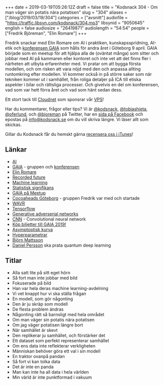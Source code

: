 +++
date = 2019-03-19T05:26:12Z
draft = false
title = "Kodsnack 304 - Om man väger sin potatis nära potatisen"
slug = "304"
aliases = ["/blog/2019/03/19/304"]
categories = ["avsnitt"]
audiofile = "https://traffic.libsyn.com/kodsnack/304.mp3"
libsynid = "9050645"
english = false
audiosize = "26419871"
audiolength = "54:54"
people = ["Fredrik Björeman", "Elin Romare"]
+++

Fredrik snackar med Elin Romare om AI i praktiken, kunskapsspridning, AI-etik och [konferensen GAIA](https://www.gaia.fish/2019) som hålls för andra året i Göteborg 9 april. GAIA började som en meetup för att hjälpa alla de (oväntat många) som sitter och jobbar med AI på kammaren eller kontoret och inte vet att det finns fler i närheten att utbyta erfarenheter med. Vi pratar om att bygga första modellen, och om risken att vara nöjd med den och anpassa allting runtomkring efter modellen. Vi kommer också in på större saker som när tekniken kommer ut i samhället, från roliga detaljer på ICA till etiska aspekter i bilar och rättsliga processer. Och givetvis en del om konferensen, vad som var hett förra året och vad som hänt sedan dess.

Ett stort tack till [Cloudnet](http://www.cloudnet.se) som sponsrar vår [VPS](http://en.wikipedia.org/wiki/Virtual_private_server)!

Har du kommentarer, frågor eller tips? Vi är [@kodsnack](https://www.twitter.com/kodsnack), [@tobiashieta](https://www.twitter.com/tobiashieta), [@oferlund](https://www.twitter.com/oferlund), och [@bjoreman](https://www.twitter.com/bjoreman) på Twitter, har en [sida på Facebook](https://www.facebook.com/kodsnack) och epostas på [info@kodsnack.se](mailto:info@kodsnack.se) om du vill skriva längre. Vi läser allt som skickas.

Gillar du Kodsnack får du hemskt gärna [recensera oss i iTunes](http://itunes.apple.com/se/podcast/kodsnack/id561631498?l=en)!

## Länkar ##
* [AI](https://en.wikipedia.org/wiki/Artificial_intelligence)
* [GAIA](https://www.gaia.fish/) - gruppen och [konferensen](https://www.gaia.fish/2019)
* [Elin Romare](https://www.linkedin.com/in/elin-romare-a3775bb7/)
* [Recorded future](https://en.wikipedia.org/wiki/Recorded_Future)
* [Machine learning](https://en.wikipedia.org/wiki/Machine_learning)
* [Statistisk signifikans](https://en.wikipedia.org/wiki/Statistical_significance)
* [GAIA på Meetup](https://www.meetup.com/machine-learning-gbg/)
* [Cocoaheads Göteborg](https://www.meetup.com/cocoaheads-goteborg/) - gruppen Fredrik var med och startade
* [WAVR](http://wavr.com/)
* [Tensorflow](https://en.wikipedia.org/wiki/TensorFlow)
* [Generative adverserial networks](https://en.wikipedia.org/wiki/Generative_adversarial_network)
* [CNN](https://en.wikipedia.org/wiki/Convolutional_neural_network) - Convolutional neural network
* [Köp biljetter till GAIA 2019!](https://www.eventbrite.com/e/gaia-conference-tickets-55445509010?aff=ebdshpsearchautocomplete)
* [Asymptoptisk kurva](https://en.wikipedia.org/wiki/Asymptotic_curve)
* [Hyperparametrar](https://en.wikipedia.org/wiki/Hyperparameter)
* [Björn Mattsson](https://www.linkedin.com/in/bjornpersmats/)
* [Daniel Persson](https://www.linkedin.com/in/daniel-persson-11a0a1142/) ska prata quantum deep learning

## Titlar ##
* Alla satt lite på sitt eget hörn
* Så fort man inte jobbar med bild
* Fokuserade på bild
* Han var hela deras machine learning-avdelning
* Vi vet knappt hur vi ska ställa frågan
* En modell, som gör någonting
* Den är ju skräp som modell
* De flesta problem ändras
* Någonting rätt så barnsligt med hela området
* Om man väger sin potatis nära potatisen
* Om jag väger potatisen längre bort
* När samhället är skevt
* Den replikerar ju samhället, och förstärker det
* Ett dataset som perfekt representerar samhället
* Om ens data inte reflekterar verkligheten
* Människan behöver göra ett val i sin modell
* En traktor ovanpå pandan
* Så fort vi kan tolka data
* Det är inte en panda
* Man kan inte ha all data i hela världen
* Min värld är inte punktformad i vakuum